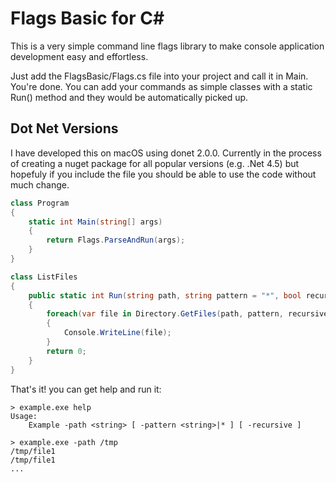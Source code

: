 # Flags Basic for C#

This is a very simple command line flags library to make console application development easy and effortless.

Just add the FlagsBasic/Flags.cs file into your project and call it in Main. You're done. You can add your commands as simple classes with a static Run() method and they would be automatically picked up.

## Dot Net Versions

I have developed this on macOS using donet 2.0.0. Currently in the process of creating a nuget package for all popular versions (e.g. .Net 4.5) but hopefuly if you include the file you should be able to use the code without much change.

```csharp
class Program
{
    static int Main(string[] args)
    {
        return Flags.ParseAndRun(args);
    }
}

class ListFiles
{
    public static int Run(string path, string pattern = "*", bool recursive = false)
    {
        foreach(var file in Directory.GetFiles(path, pattern, recursive ? SearchOption.AllDirectories : SearchOption.TopDirectoryOnly))
        {
            Console.WriteLine(file);
        }
        return 0;
    }
}
```

That's it! you can get help and run it:

```shell
> example.exe help
Usage:
    Example -path <string> [ -pattern <string>|* ] [ -recursive ]

> example.exe -path /tmp
/tmp/file1
/tmp/file1
...
```
